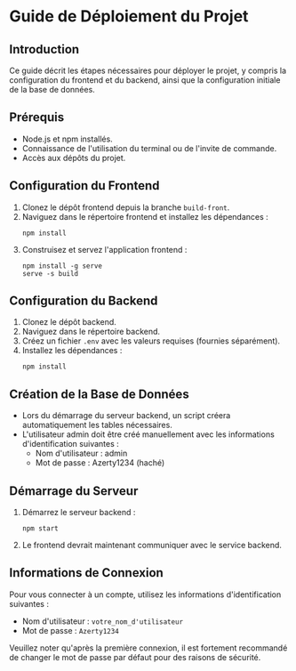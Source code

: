 
# Guide de Déploiement du Projet

## Introduction

Ce guide décrit les étapes nécessaires pour déployer le projet, y compris la configuration du frontend et du backend, ainsi que la configuration initiale de la base de données.

## Prérequis

- Node.js et npm installés.
- Connaissance de l'utilisation du terminal ou de l'invite de commande.
- Accès aux dépôts du projet.

## Configuration du Frontend

1. Clonez le dépôt frontend depuis la branche `build-front`.
2. Naviguez dans le répertoire frontend et installez les dépendances :
   ```
   npm install
   ```
3. Construisez et servez l'application frontend :
   ```
   npm install -g serve
   serve -s build
   ```

## Configuration du Backend

1. Clonez le dépôt backend.
2. Naviguez dans le répertoire backend.
3. Créez un fichier `.env` avec les valeurs requises (fournies séparément).
4. Installez les dépendances :
   ```
   npm install
   ```

## Création de la Base de Données

- Lors du démarrage du serveur backend, un script créera automatiquement les tables nécessaires.
- L'utilisateur admin doit être créé manuellement avec les informations d'identification suivantes :
    - Nom d'utilisateur : admin
    - Mot de passe : Azerty1234 (haché)

## Démarrage du Serveur

1. Démarrez le serveur backend :
   ```
   npm start
   ```
2. Le frontend devrait maintenant communiquer avec le service backend.

## Informations de Connexion

Pour vous connecter à un compte, utilisez les informations d'identification suivantes :
- Nom d'utilisateur : `votre_nom_d'utilisateur`
- Mot de passe : `Azerty1234`

Veuillez noter qu'après la première connexion, il est fortement recommandé de changer le mot de passe par défaut pour des raisons de sécurité.
